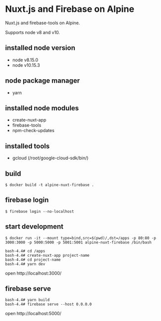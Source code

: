 # Nuxt.js and Firebase on Alpine

Nuxt.js and firebase-tools on Alpine.

Supports node v8 and v10.

## installed node version
- node v8.15.0
- node v10.15.3

## node package manager
- yarn

## installed node modules
- create-nuxt-app
- firebase-tools
- npm-check-updates

## installed tools
- gcloud (/root/google-cloud-sdk/bin/)

## build

```
$ docker build -t alpine-nuxt-firebase .
```

## firebase login

```
$ firebase login --no-localhost
```

## start development

```
$ docker run -it --mount type=bind,src=$(pwd)/,dst=/apps -p 80:80 -p 3000:3000 -p 5000:5000 -p 5001:5001 alpine-nuxt-firebase /bin/bash

bash-4.4# cd /apps
bash-4.4# create-nuxt-app project-name
bash-4.4# cd project-name
bash-4.4# yarn dev
```
open http://localhost:3000/

## firebase serve

```
bash-4.4# yarn build
bash-4.4# firebase serve --host 0.0.0.0
```
open http://localhost:5000/
